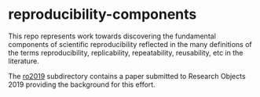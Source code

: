 # reproducibility-components
This repo represents work towards discovering the fundamental components of scientific reproducibility reflected in the many definitions of the terms reproducibility, replicability, repeatability, reusability, etc in the literature.

The [ro2019](https://github.com/tmcphillips/reproducibility-components/tree/master/ro2019) subdirectory contains a paper submitted to Research Objects 2019 providing the background for this effort.



